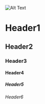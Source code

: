 

![Alt Text](https://images.pexels.com/photos/2853548/pexels-photo-2853548.jpeg?auto=compress&cs=tinysrgb&w=800)

# Header1


## Header2
### Header3
#### Header4
##### Header5
###### Header6

